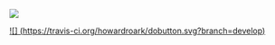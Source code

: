 [![](https://dobutton.surge.sh/do.svg)](https://dobutton.surge.sh/howardroark/gravops)

[![] (https://travis-ci.org/howardroark/dobutton.svg?branch=develop)](https://https://travis-ci.org/howardroark/dobutton)
